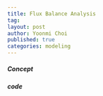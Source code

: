 ```yaml
---
title: Flux Balance Analysis
tag: 
layout: post
author: Yoonmi Choi
published: true
categories: modeling
---
```


##### Concept


##### code


